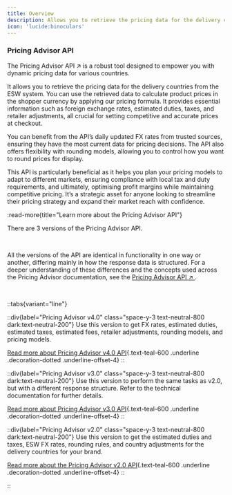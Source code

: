 ```yaml
---
title: Overview
description: Allows you to retrieve the pricing data for the delivery countries from the ESW system
icon: 'lucide:binoculars'
---
```


### Pricing Advisor API

<p class="text-base text-neutral-800 dark:text-neutral-200">
  The 
  <span class="text-teal-600 font-semibold underline decoration-dotted underline-offset-4">
    Pricing Advisor API
  </span>
  <span class="text-teal-600 ml-1">↗</span>
  is a robust tool designed to empower you with dynamic pricing data for various countries.
</p>


It allows you to retrieve the pricing data for the delivery countries from the ESW system. You can use the retrieved data to calculate product prices in the shopper currency by applying our pricing formula. It provides essential information such as foreign exchange rates, estimated duties, taxes, and retailer adjustments, all crucial for setting competitive and accurate prices at checkout.

You can benefit from the API’s daily updated FX rates from trusted sources, ensuring they have the most current data for pricing decisions. The API also offers flexibility with rounding models, allowing you to control how you want to round prices for display.

This API is particularly beneficial as it helps you plan your pricing models to adapt to different markets, ensuring compliance with local tax and duty requirements, and ultimately, optimising profit margins while maintaining competitive pricing. It’s a strategic asset for anyone looking to streamline their pricing strategy and expand their market reach with confidence.

:read-more{title="Learn more about the Pricing Advisor API"}


<p class="text-base text-neutral-800 dark:text-neutral-200">
  There are 
  <span class="inline-block px-2 py-0.5 mx-1 rounded bg-blue-100 text-blue-800 text-sm font-medium">
    3 versions
  </span> 
  of the Pricing Advisor API.
</p>

<br>

<div class="rounded-xl bg-neutral-50 dark:bg-neutral-900 p-6 shadow-sm border border-neutral-200 dark:border-neutral-700">
  <p class="text-base leading-relaxed text-neutral-800 dark:text-neutral-200">
    All the versions of the API are 
    <span class="font-medium text-teal-600">identical in functionality</span> in one way or another, 
    differing mainly in how the <span class="font-medium text-teal-600">response data is structured</span>.
    For a deeper understanding of these differences and the concepts used across the Pricing Advisor documentation,
    see the 
    <a href="/pricing-advisor/api-overview" class="text-teal-600 underline underline-offset-4 decoration-dotted">
      Pricing Advisor API ↗
    </a>.
  </p>
</div>

<br>

::tabs{variant="line"}

  ::div{label="Pricing Advisor v4.0" class="space-y-3 text-neutral-800 dark:text-neutral-200"}
  Use this version to get <span class="text-teal-600 font-semibold">FX rates</span>, <span class="text-teal-600 font-semibold">estimated duties</span>, <span class="text-teal-600 font-semibold">estimated taxes</span>, <span class="text-teal-600 font-semibold">estimated fees</span>, <span class="text-teal-600 font-semibold">retailer adjustments</span>, <span class="text-teal-600 font-semibold">rounding models</span>, and <span class="text-teal-600 font-semibold">pricing models</span>.

[Read more about Pricing Advisor v4.0 API](#){.text-teal-600 .underline .decoration-dotted .underline-offset-4}
  ::

  ::div{label="Pricing Advisor v3.0" class="space-y-3 text-neutral-800 dark:text-neutral-200"}
  Use this version to perform the same tasks as v2.0, but with a different <span class="text-teal-600 font-semibold">response structure</span>. Refer to the technical documentation for further details.

[Read more about Pricing Advisor v3.0 API](#){.text-teal-600 .underline .decoration-dotted .underline-offset-4}
  ::

  ::div{label="Pricing Advisor v2.0" class="space-y-3 text-neutral-800 dark:text-neutral-200"}
  Use this version to get the <span class="text-teal-600 font-semibold">estimated duties</span> and <span class="text-teal-600 font-semibold">taxes</span>, <span class="text-teal-600 font-semibold">ESW FX rates</span>, <span class="text-teal-600 font-semibold">rounding rules</span>, and <span class="text-teal-600 font-semibold">country adjustments</span> for the delivery countries for your brand.

[Read more about the Pricing Advisor v2.0 API](#){.text-teal-600 .underline .decoration-dotted .underline-offset-4}
  ::

::
